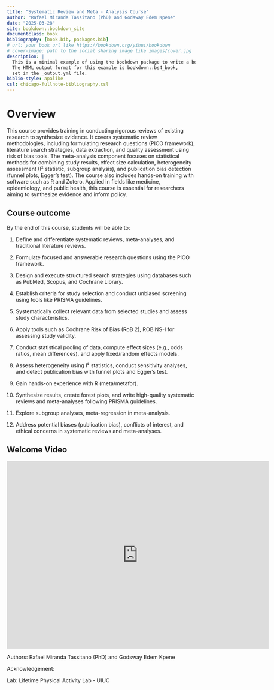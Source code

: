 ```yaml
--- 
title: "Systematic Review and Meta - Analysis Course"
author: "Rafael Miranda Tassitano (PhD) and Godsway Edem Kpene"
date: "2025-03-28"
site: bookdown::bookdown_site
documentclass: book
bibliography: [book.bib, packages.bib]
# url: your book url like https://bookdown.org/yihui/bookdown
# cover-image: path to the social sharing image like images/cover.jpg
description: |
  This is a minimal example of using the bookdown package to write a book.
  The HTML output format for this example is bookdown::bs4_book,
  set in the _output.yml file.
biblio-style: apalike
csl: chicago-fullnote-bibliography.csl
---
```


# Overview 

This course provides training in conducting rigorous reviews of existing 
research to synthesize evidence. It covers systematic review methodologies, 
including formulating research questions (PICO framework), literature search 
strategies, data extraction, and quality assessment using risk of bias tools. 
The meta-analysis component focuses on statistical methods for combining study 
results, effect size calculation, heterogeneity assessment (I² statistic, 
subgroup analysis), and publication bias detection (funnel plots, Egger’s test).
The course also includes hands-on training with software such as R and Zotero. 
Applied in fields like medicine, epidemiology, and public health, this course 
is essential for researchers aiming to synthesize evidence and inform policy.

## Course outcome

By the end of this course, students will be able to:

1.	Define and differentiate systematic reviews, meta-analyses, and traditional literature reviews.

2.	Formulate focused and answerable research questions using the PICO framework.

3.	Design and execute structured search strategies using databases such as PubMed, Scopus, and Cochrane Library.

4.	Establish criteria for study selection and conduct unbiased screening using tools like PRISMA guidelines.

5.	Systematically collect relevant data from selected studies and assess study characteristics.

6.	Apply tools such as Cochrane Risk of Bias (RoB 2), ROBINS-I for assessing study validity.

7.	Conduct statistical pooling of data, compute effect sizes (e.g., odds ratios, mean differences), and apply fixed/random effects models.

8.	Assess heterogeneity using I² statistics, conduct sensitivity analyses, and detect publication bias with funnel plots and Egger’s test.

9.	Gain hands-on experience with R (meta/metafor).

10.	Synthesize results, create forest plots, and write high-quality systematic reviews and meta-analyses following PRISMA guidelines.

11.	Explore subgroup analyses, meta-regression in meta-analysis.

12.	Address potential biases (publication bias), conflicts of interest, and ethical concerns in systematic reviews and meta-analyses.


## Welcome Video 

<iframe width="700" height="500" src="https://share.synthesia.io/061c9fed-f336-4b3d-b967-6a1790ea9eba" frameborder="0" allow="accelerometer; autoplay; clipboard-write; encrypted-media; gyroscope; picture-in-picture" allowfullscreen></iframe>


Authors: Rafael Miranda Tassitano (PhD) and Godsway Edem Kpene

Acknowledgement:

Lab: Lifetime Physical Activity Lab - UIUC

